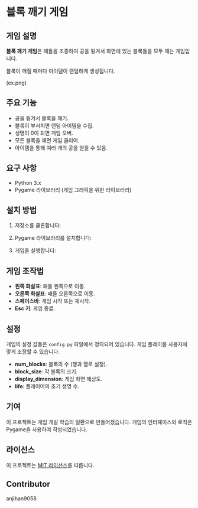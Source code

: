 # 블록 깨기 게임

## 게임 설명

**블록 깨기 게임**은 패들을 조종하여 공을 튕겨서 화면에 있는 블록들을 모두 깨는 게임입니다.

블록이 깨질 때마다 아이템이 랜덤하게 생성됩니다.

(ex.png)

## 주요 기능
- 공을 튕겨서 블록을 깨기.
- 블록이 부서지면 랜덤 아이템을 수집.
- 생명이 0이 되면 게임 오버.
- 모든 블록을 깨면 게임 클리어.
- 아이템을 통해 여러 개의 공을 얻을 수 있음.

## 요구 사항
- Python 3.x
- Pygame 라이브러리 (게임 그래픽을 위한 라이브러리)

## 설치 방법

1. 저장소를 클론합니다:

2. Pygame 라이브러리를 설치합니다:

3. 게임을 실행합니다:


## 게임 조작법
- **왼쪽 화살표**: 패들 왼쪽으로 이동.
- **오른쪽 화살표**: 패들 오른쪽으로 이동.
- **스페이스바**: 게임 시작 또는 재시작.
- **Esc 키**: 게임 종료.

## 설정

게임의 설정 값들은 `config.py` 파일에서 정의되어 있습니다. 게임 플레이를 사용자에 맞게 조정할 수 있습니다.

- **num_blocks**: 블록의 수 (행과 열로 설정).
- **block_size**: 각 블록의 크기.
- **display_dimension**: 게임 화면 해상도.
- **life**: 플레이어의 초기 생명 수.

## 기여

이 프로젝트는 게임 개발 학습의 일환으로 만들어졌습니다. 게임의 인터페이스와 로직은 Pygame을 사용하여 작성되었습니다.

## 라이선스
이 프로젝트는 [MIT 라이선스](LICENSE)를 따릅니다.

## Contributor
anjihan9058
